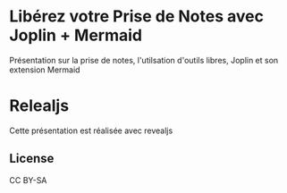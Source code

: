 # Libérez votre Prise de Notes avec Joplin + Mermaid 
 Présentation sur la prise de notes, l'utilsation d'outils libres, Joplin et son extension Mermaid

# Relealjs

Cette présentation est réalisée avec revealjs

## License

CC BY-SA